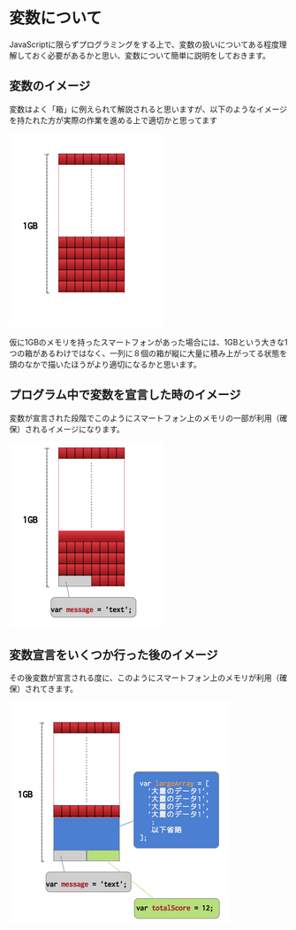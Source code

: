 # 変数について

JavaScriptに限らずプログラミングをする上で、変数の扱いについてある程度理解しておく必要があるかと思い、変数について簡単に説明をしておきます。

## 変数のイメージ

変数はよく「箱」に例えられて解説されると思いますが、以下のようなイメージを持たれた方が実際の作業を進める上で適切かと思ってます

![メモリイメージ](../image/javascript-memoryImage.png)

仮に1GBのメモリを持ったスマートフォンがあった場合には、1GBという大きな1つの箱があるわけではなく、一列に８個の箱が縦に大量に積み上がってる状態を頭のなかで描いたほうがより適切になるかと思います。

## プログラム中で変数を宣言した時のイメージ

変数が宣言された段階でこのようにスマートフォン上のメモリの一部が利用（確保）されるイメージになります。

![変数宣言後の状態](../image/javascript-memory-allocate.png)


## 変数宣言をいくつか行った後のイメージ

その後変数が宣言される度に、このようにスマートフォン上のメモリが利用（確保）されてきます。

![メモリイメージ](../image/javascript-memoryImageOverview.png)



